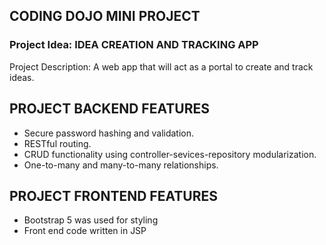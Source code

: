<h2>CODING DOJO MINI PROJECT</h2>

<h3>Project Idea: IDEA CREATION AND TRACKING APP</h3>

Project Description: A web app that will act as a portal to create and track ideas.

## PROJECT BACKEND FEATURES 

- Secure password hashing and validation.
- RESTful routing.
- CRUD functionality using controller-sevices-repository modularization.
- One-to-many and many-to-many relationships.

## PROJECT FRONTEND FEATURES

- Bootstrap 5 was used for styling
- Front end code written in JSP 
